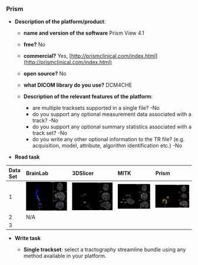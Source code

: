 ### Prism

* **Description of the platform/product**:

  * **name and version of the software** Prism View 4.1
  * **free?** No
  * **commercial?** Yes, [http://prismclinical.com/index.html](http://prismclinical.com/index.html)

  * **open source?** No

  * **what DICOM library do you use?** DCM4CHE

  * **Description of the relevant features of the platform**:

    * are multiple tracksets supported in a single file? -No
    * do you support any optional measurement data associated with a track? -No
    * do you support any optional summary statistics associated with a track set? -No
    * do you write any other optional information to the TR file? \(e.g. acquisition, model, attribute, algorithm identification etc.\) -No

* **Read task**

| Data Set | BrainLab | 3DSlicer | MITK | Prism |
| :--- | :--- | :--- | :--- | :--- |
| 1 | ![](/assets/DataSet1_BrainLab.jpg) | ![](/assets/DataSet1_3DSlicer.jpg) | ![](/assets/DataSet1_MITK.jpg) | ![](/assets/DataSet1_PrismScreenCapture.jpg) |
| 2 | N/A |  |  |  |
| 3 |  |  |  |  |

* **Write task**

  * **Single trackset**: select a tractography streamline bundle using any method available in your platform.



